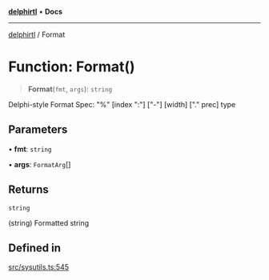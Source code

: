 [**delphirtl**](../README.md) • **Docs**

***

[delphirtl](../globals.md) / Format

# Function: Format()

> **Format**(`fmt`, `args`): `string`

Delphi-style Format
Spec: "%" [index ":"] ["-"] [width] ["." prec] type

## Parameters

• **fmt**: `string`

• **args**: `FormatArg`[]

## Returns

`string`

(string) Formatted string

## Defined in

[src/sysutils.ts:545](https://github.com/chuacw/delphirtl/blob/1d6969b8a199060a984c4375d6be1f0ffa838be2/src/sysutils.ts#L545)
